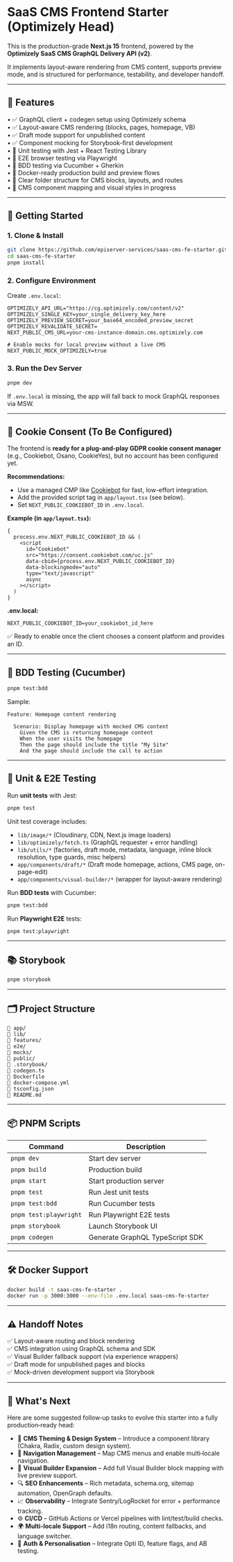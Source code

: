 # SaaS CMS Frontend Starter (Optimizely Head)

This is the production-grade **Next.js 15** frontend, powered by the **Optimizely SaaS CMS GraphQL Delivery API (v2)**.

It implements layout-aware rendering from CMS content, supports preview mode, and is structured for performance, testability, and developer handoff.

---

## 🧩 Features

• ✅ GraphQL client + codegen setup using Optimizely schema  
• ✅ Layout-aware CMS rendering (blocks, pages, homepage, VB)  
• ✅ Draft mode support for unpublished content  
• ✅ Component mocking for Storybook-first development  
• 🧪 Unit testing with Jest + React Testing Library  
• 🧪 E2E browser testing via Playwright  
• 🧪 BDD testing via Cucumber + Gherkin  
• 🐳 Docker-ready production build and preview flows  
• 🎨 Clear folder structure for CMS blocks, layouts, and routes  
• 🚧 CMS component mapping and visual styles in progress

---

## 🚀 Getting Started

### 1. Clone & Install

```bash
git clone https://github.com/episerver-services/saas-cms-fe-starter.git
cd saas-cms-fe-starter
pnpm install
```

### 2. Configure Environment

Create `.env.local`:

```env
OPTIMIZELY_API_URL="https://cg.optimizely.com/content/v2"
OPTIMIZELY_SINGLE_KEY=your_single_delivery_key_here
OPTIMIZELY_PREVIEW_SECRET=your_base64_encoded_preview_secret
OPTIMIZELY_REVALIDATE_SECRET=
NEXT_PUBLIC_CMS_URL=your-cms-instance-domain.cms.optimizely.com

# Enable mocks for local preview without a live CMS
NEXT_PUBLIC_MOCK_OPTIMIZELY=true
```

### 3. Run the Dev Server

```bash
pnpm dev
```

If `.env.local` is missing, the app will fall back to mock GraphQL responses via MSW.

---

## 🔐 Cookie Consent (To Be Configured)

The frontend is **ready for a plug-and-play GDPR cookie consent manager** (e.g., Cookiebot, Osano, CookieYes), but no account has been configured yet.

**Recommendations:**

- Use a managed CMP like [Cookiebot](https://www.cookiebot.com) for fast, low-effort integration.
- Add the provided script tag in `app/layout.tsx` (see below).
- Set `NEXT_PUBLIC_COOKIEBOT_ID` in `.env.local`.

**Example (in `app/layout.tsx`):**

```tsx
{
  process.env.NEXT_PUBLIC_COOKIEBOT_ID && (
    <script
      id="Cookiebot"
      src="https://consent.cookiebot.com/uc.js"
      data-cbid={process.env.NEXT_PUBLIC_COOKIEBOT_ID}
      data-blockingmode="auto"
      type="text/javascript"
      async
    ></script>
  )
}
```

**.env.local:**

```
NEXT_PUBLIC_COOKIEBOT_ID=your_cookiebot_id_here
```

✅ Ready to enable once the client chooses a consent platform and provides an ID.

---

## 🧪 BDD Testing (Cucumber)

```bash
pnpm test:bdd
```

Sample:

```gherkin
Feature: Homepage content rendering

  Scenario: Display homepage with mocked CMS content
    Given the CMS is returning homepage content
    When the user visits the homepage
    Then the page should include the title "My Site"
    And the page should include the call to action
```

---

## 🧪 Unit & E2E Testing

Run **unit tests** with Jest:

```bash
pnpm test
```

Unit test coverage includes:

- `lib/image/*` (Cloudinary, CDN, Next.js image loaders)  
- `lib/optimizely/fetch.ts` (GraphQL requester + error handling)  
- `lib/utils/*` (factories, draft mode, metadata, language, inline block resolution, type guards, misc helpers)  
- `app/components/draft/*` (Draft mode homepage, actions, CMS page, on-page-edit)  
- `app/components/visual-builder/*` (wrapper for layout-aware rendering)

Run **BDD tests** with Cucumber:

```bash
pnpm test:bdd
```

Run **Playwright E2E** tests:

```bash
pnpm test:playwright
```

---

## 📚 Storybook

```bash
pnpm storybook
```

---

## 🗂️ Project Structure

```
📁 app/
📁 lib/
📁 features/
📁 e2e/
📁 mocks/
📁 public/
📁 .storybook/
📄 codegen.ts
📄 Dockerfile
📄 docker-compose.yml
📄 tsconfig.json
📄 README.md
```

---

## 📦 PNPM Scripts

| Command                | Description                     |
| ---------------------- | ------------------------------- |
| `pnpm dev`             | Start dev server                |
| `pnpm build`           | Production build                |
| `pnpm start`           | Start production server         |
| `pnpm test`            | Run Jest unit tests             |
| `pnpm test:bdd`        | Run Cucumber tests              |
| `pnpm test:playwright` | Run Playwright E2E tests        |
| `pnpm storybook`       | Launch Storybook UI             |
| `pnpm codegen`         | Generate GraphQL TypeScript SDK |

---

## 🛠️ Docker Support

```bash
docker build -t saas-cms-fe-starter .
docker run -p 3000:3000 --env-file .env.local saas-cms-fe-starter
```

---

## ⚠️ Handoff Notes

✅ Layout-aware routing and block rendering  
✅ CMS integration using GraphQL schema and SDK  
✅ Visual Builder fallback support (via experience wrappers)  
✅ Draft mode for unpublished pages and blocks  
✅ Mock-driven development support via Storybook

---
## 🔮 What's Next

Here are some suggested follow‑up tasks to evolve this starter into a fully production‑ready head:

- 🎨 **CMS Theming & Design System** – Introduce a component library (Chakra, Radix, custom design system).
- 🧭 **Navigation Management** – Map CMS menus and enable multi‑locale navigation.
- 📝 **Visual Builder Expansion** – Add full Visual Builder block mapping with live preview support.
- 🔍 **SEO Enhancements** – Rich metadata, schema.org, sitemap automation, OpenGraph defaults.
- 📈 **Observability** – Integrate Sentry/LogRocket for error + performance tracking.
- ⚙️ **CI/CD** – GitHub Actions or Vercel pipelines with lint/test/build checks.
- 🌍 **Multi‑locale Support** – Add i18n routing, content fallbacks, and language switcher.
- 🔐 **Auth & Personalisation** – Integrate Opti ID, feature flags, and AB testing.
